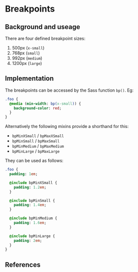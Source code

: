 # Breakpoints

## Background and useage

There are four defined breakpoint sizes:

1. 500px (`x-small`)
2. 768px (`small`)
3. 992px (`medium`)
4. 1200px (`large`)

## Implementation

The breakpoints can be accessed by the Sass function `bp()`. Eg:

```sass
.foo {
  @media (min-width: bp(x-small)) {
    background-color: red;
  }
}
```

Alternatively the following mixins provide a shorthand for this:

- `bpMinXSmall` / `bpMaxXSmall`
- `bpMinSmall` / `bpMaxSmall`
- `bpMinMedium` / `bpMaxMedium`
- `bpMinLarge` / `bpMaxLarge`

They can be used as follows:

```sass
.foo {
  padding: 1em;

  @include bpMinXSmall {
    padding: 1.2em;
  }

  @include bpMinSmall {
    padding: 1.4em;
  }

  @include bpMinMedium {
    padding: 1.6em;
  }

  @include bpMinLarge {
    padding: 2em;
  }
}
```

## References
